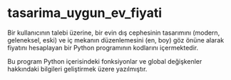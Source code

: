 # tasarima_uygun_ev_fiyati
Bir kullanıcının talebi üzerine, bir evin dış cephesinin tasarımını (modern, geleneksel, eski) ve iç mekanın düzenlemesini (en, boy) göz önüne alarak fiyatını hesaplayan bir Python programının kodlarını içermektedir.

Bu program Python içerisindeki fonksiyonlar ve global değişkenler hakkındaki bilgileri geliştirmek üzere yazılmıştır.

